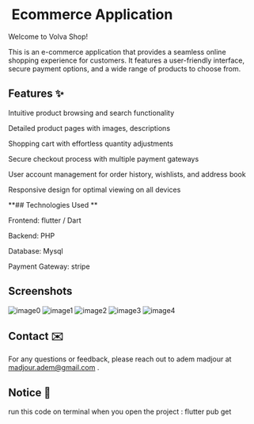 
# ️ Ecommerce Application

Welcome to Volva Shop!

This is an e-commerce application that provides a seamless online shopping experience for customers. It features a user-friendly interface, secure payment options, and a wide range of products to choose from.

## Features ✨

Intuitive product browsing and search functionality

Detailed product pages with images, descriptions

Shopping cart with effortless quantity adjustments

Secure checkout process with multiple payment gateways

User account management for order history, wishlists, and address book

Responsive design for optimal viewing on all devices

**## Technologies Used **

Frontend: flutter / Dart

Backend: PHP 

Database: Mysql

Payment Gateway: stripe


## Screenshots ️
![image0](images/Screenshot_20240120_204033.jpg)
![image1](images/Screenshot_20240120_203106.jpg)
![image2](images/Screenshot_20240120_203128.jpg)
![image3](images/Screenshot_20240120_203133.jpg)
![image4](images/Screenshot_20240120_203048.jpg)



## Contact ✉️

For any questions or feedback, please reach out to adem madjour at madjour.adem@gmail.com .

## Notice 🔔 
run this code on terminal when you open the project : flutter pub get 
 